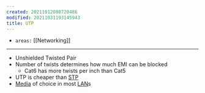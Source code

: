 ```yaml
---
created: 20211012080720486
modified: 20211031193145943
title: UTP
---
```


- `areas:` [[Networking]]

---

- Unshielded Twisted Pair
- Number of twists determines how much EMI can be blocked
  - Cat6 has more twists per inch than Cat5
- UTP is cheaper than [STP](#STP)
- [Media](#Media) of choice in most [LAN](#LAN)s
